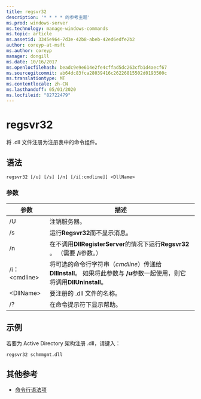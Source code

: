 ```yaml
---
title: regsvr32
description: '* * * * 的参考主题'
ms.prod: windows-server
ms.technology: manage-windows-commands
ms.topic: article
ms.assetid: 3345e964-7d3e-42b8-abeb-42ed6edfe2b2
author: coreyp-at-msft
ms.author: coreyp
manager: dongill
ms.date: 10/16/2017
ms.openlocfilehash: beadc9e9e614e2fe4cffad5dc263cfb1d4aecf67
ms.sourcegitcommit: ab64dc83fca28039416c26226815502d0193500c
ms.translationtype: MT
ms.contentlocale: zh-CN
ms.lasthandoff: 05/01/2020
ms.locfileid: "82722479"
---
```

# <a name="regsvr32"></a>regsvr32



将 .dll 文件注册为注册表中的命令组件。



## <a name="syntax"></a>语法

```
regsvr32 [/u] [/s] [/n] [/i[:cmdline]] <DllName>
```

### <a name="parameters"></a>参数

|参数|描述|
|---------|-----------|
|/U|注销服务器。|
|/s|运行**Regsvr32**而不显示消息。|
|/n|在不调用**DllRegisterServer**的情况下运行**Regsvr32** 。 （需要 **/i**参数。）|
|/i：\<cmdline>|将可选的命令行字符串（*cmdline*）传递给**DllInstall**。 如果将此参数与 **/u**参数一起使用，则它将调用**DllUninstall**。|
|\<DllName>|要注册的 .dll 文件的名称。|
|/?|在命令提示符下显示帮助。|

## <a name="examples"></a>示例

若要为 Active Directory 架构注册 .dll，请键入：
```
regsvr32 schmmgmt.dll
```

## <a name="additional-references"></a>其他参考

- [命令行语法项](command-line-syntax-key.md)